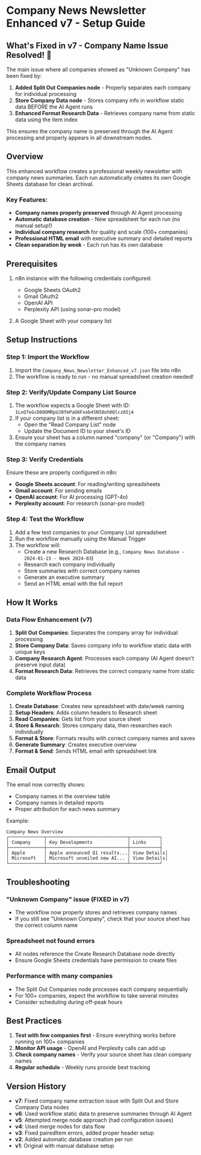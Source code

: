 # Company News Newsletter Enhanced v7 - Setup Guide

## What's Fixed in v7 - Company Name Issue Resolved! 🎉

The main issue where all companies showed as "Unknown Company" has been fixed by:

1. **Added Split Out Companies node** - Properly separates each company for individual processing
2. **Store Company Data node** - Stores company info in workflow static data BEFORE the AI Agent runs
3. **Enhanced Format Research Data** - Retrieves company name from static data using the item index

This ensures the company name is preserved through the AI Agent processing and properly appears in all downstream nodes.

## Overview
This enhanced workflow creates a professional weekly newsletter with company news summaries. Each run automatically creates its own Google Sheets database for clean archival.

### Key Features:
- **Company names properly preserved** through AI Agent processing
- **Automatic database creation** - New spreadsheet for each run (no manual setup!)
- **Individual company research** for quality and scale (100+ companies)
- **Professional HTML email** with executive summary and detailed reports
- **Clean separation by week** - Each run has its own database

## Prerequisites
1. n8n instance with the following credentials configured:
   - Google Sheets OAuth2
   - Gmail OAuth2
   - OpenAI API
   - Perplexity API (using sonar-pro model)

2. A Google Sheet with your company list

## Setup Instructions

### Step 1: Import the Workflow
1. Import the `Company_News_Newsletter_Enhanced_v7.json` file into n8n
2. The workflow is ready to run - no manual spreadsheet creation needed!

### Step 2: Verify/Update Company List Source
1. The workflow expects a Google Sheet with ID: `1LnQfeGcO80OMRpUJ0fmPaO6Fxeb45N58oh0Qlcz65j4`
2. If your company list is in a different sheet:
   - Open the "Read Company List" node
   - Update the Document ID to your sheet's ID
3. Ensure your sheet has a column named "company" (or "Company") with the company names

### Step 3: Verify Credentials
Ensure these are properly configured in n8n:
- **Google Sheets account**: For reading/writing spreadsheets
- **Gmail account**: For sending emails
- **OpenAI account**: For AI processing (GPT-4o)
- **Perplexity account**: For research (sonar-pro model)

### Step 4: Test the Workflow
1. Add a few test companies to your Company List spreadsheet
2. Run the workflow manually using the Manual Trigger
3. The workflow will:
   - Create a new Research Database (e.g., `Company News Database - 2024-01-15 - Week 2024-03`)
   - Research each company individually
   - Store summaries with correct company names
   - Generate an executive summary
   - Send an HTML email with the full report

## How It Works

### Data Flow Enhancement (v7)
1. **Split Out Companies**: Separates the company array for individual processing
2. **Store Company Data**: Saves company info to workflow static data with unique keys
3. **Company Research Agent**: Processes each company (AI Agent doesn't preserve input data)
4. **Format Research Data**: Retrieves the correct company name from static data

### Complete Workflow Process
1. **Create Database**: Creates new spreadsheet with date/week naming
2. **Setup Headers**: Adds column headers to Research sheet
3. **Read Companies**: Gets list from your source sheet
4. **Store & Research**: Stores company data, then researches each individually
5. **Format & Store**: Formats results with correct company names and saves
6. **Generate Summary**: Creates executive overview
7. **Format & Send**: Sends HTML email with spreadsheet link

## Email Output

The email now correctly shows:
- Company names in the overview table
- Company names in detailed reports
- Proper attribution for each news summary

Example:
```
Company News Overview
┌─────────────┬──────────────────────────────┬───────────┐
│ Company     │ Key Developments             │ Links     │
├─────────────┼──────────────────────────────┼───────────┤
│ Apple       │ Apple announced Q1 results...│ View Details│
│ Microsoft   │ Microsoft unveiled new AI... │ View Details│
└─────────────┴──────────────────────────────┴───────────┘
```

## Troubleshooting

### "Unknown Company" issue (FIXED in v7)
- The workflow now properly stores and retrieves company names
- If you still see "Unknown Company", check that your source sheet has the correct column name

### Spreadsheet not found errors
- All nodes reference the Create Research Database node directly
- Ensure Google Sheets credentials have permission to create files

### Performance with many companies
- The Split Out Companies node processes each company sequentially
- For 100+ companies, expect the workflow to take several minutes
- Consider scheduling during off-peak hours

## Best Practices
1. **Test with few companies first** - Ensure everything works before running on 100+ companies
2. **Monitor API usage** - OpenAI and Perplexity calls can add up
3. **Check company names** - Verify your source sheet has clean company names
4. **Regular schedule** - Weekly runs provide best tracking

## Version History
- **v7**: Fixed company name extraction issue with Split Out and Store Company Data nodes
- **v6**: Used workflow static data to preserve summaries through AI Agent
- **v5**: Attempted merge node approach (had configuration issues)
- **v4**: Used merge nodes for data flow
- **v3**: Fixed pairedItem errors, added proper header setup
- **v2**: Added automatic database creation per run
- **v1**: Original with manual database setup